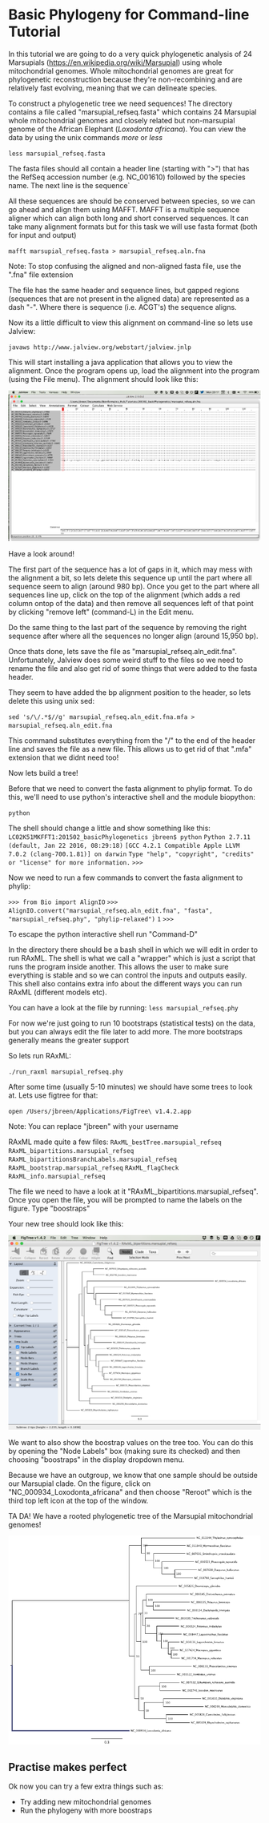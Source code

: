 # Basic Phylogeny for Command-line Tutorial

In this tutorial we are going to do a very quick phylogenetic analysis of 24 Marsupials (https://en.wikipedia.org/wiki/Marsupial) using whole mitochondrial genomes. Whole mitochondrial genomes are great for phylogenetic reconstruction because they're non-recombining and are relatively fast evolving, meaning that we can delineate species. 

To construct a phylogenetic tree we need sequences! The directory contains a file called "marsupial_refseq.fasta" which contains 24 Marsupial whole mitochondrial genomes and closely related but non-marsupial genome of the African Elephant (*Loxodonta africana*). You can view the data by using the unix commands *more* or *less*

`less marsupial_refseq.fasta`

The fasta files should all contain a header line (starting with ">") that has the RefSeq accession number (e.g. NC_001610) followed by the species name. The next line is the sequence`

All these sequences are should be conserved between species, so we can go ahead and align them using MAFFT. MAFFT is a multiple sequence aligner which can align both long and short conserved sequences. It can take many alignment formats but for this task we will use fasta format (both for input and output)

`mafft marsupial_refseq.fasta > marsupial_refseq.aln.fna`

Note: To stop confusing the aligned and non-aligned fasta file, use the ".fna" file extension

The file has the same header and sequence lines, but gapped regions (sequences that are not present in the aligned data) are represented as a dash "-". Where there is sequence (i.e. ACGT's) the sequence aligns.

Now its a little difficult to view this alignment on command-line so lets use Jalview:

`javaws http://www.jalview.org/webstart/jalview.jnlp`

This will start installing a java application that allows you to view the alignment. Once the program opens up, load the alignment into the program (using the File menu). The alignment should look like this:

![Alignment Example](figures/Alignment_Fig.png)

Have a look around!

The first part of the sequence has a lot of gaps in it, which may mess with the alignment a bit, so lets delete this sequence up until the part where all sequence seem to align (around 980 bp). Once you get to the part where all sequences line up, click on the top of the alignment (which adds a red column ontop of the data) and then remove all sequences left of that point by clicking "remove left" (command-L) in the Edit menu. 

Do the same thing to the last part of the sequence by removing the right sequence after where all the sequences no longer align (around 15,950 bp). 

Once thats done, lets save the file as "marsupial\_refseq.aln_edit.fna". Unfortunately, Jalview does some weird stuff to the files so we need to rename the file and also get rid of some things that were added to the fasta header.

They seem to have added the bp alignment position to the header, so lets delete this using unix sed:

`sed 's/\/.*$//g' marsupial_refseq.aln_edit.fna.mfa > marsupial_refseq.aln_edit.fna`

This command substitutes everything from the "/" to the end of the header line and saves the file as a new file. This allows us to get rid of that ".mfa" extension that we didnt need too!

Now lets build a tree!

Before that we need to convert the fasta alignment to phylip format. To do this, we'll need to use python's interactive shell and the module biopython:

`python`

The shell should change a little and show something like this:
`LC02K51MKFFT1:201502_basicPhylogenetics jbreen$ python`
`Python 2.7.11 (default, Jan 22 2016, 08:29:18)`
`[GCC 4.2.1 Compatible Apple LLVM 7.0.2 (clang-700.1.81)] on darwin`
`Type "help", "copyright", "credits" or "license" for more information.`
`>>>`

Now we need to run a few commands to convert the fasta alignment to phylip:

`>>> from Bio import AlignIO`
`>>> AlignIO.convert("marsupial_refseq.aln_edit.fna", "fasta", "marsupial_refseq.phy", "phylip-relaxed")`
`1`
`>>>`

To escape the python interactive shell run "Command-D"

In the directory there should be a bash shell in which we will edit in order to run RAxML. The shell is what we call a "wrapper" which is just a script that runs the program inside another. This allows the user to make sure everything is stable and so we can control the inputs and outputs easily. This shell also contains extra info about the different ways you can run RAxML (different models etc). 

You can have a look at the file by running:
`less marsupial_refseq.phy`

For now we're just going to run 10 bootstraps (statistical tests) on the data, but you can always edit the file later to add more. The more bootstraps generally means the greater support

So lets run RAxML:

`./run_raxml marsupial_refseq.phy`

After some time (usually 5-10 minutes) we should have some trees to look at. Lets use figtree for that:

`open /Users/jbreen/Applications/FigTree\ v1.4.2.app`

Note: You can replace "jbreen" with your username

RAxML made quite a few files:
`RAxML_bestTree.marsupial_refseq`
`RAxML_bipartitions.marsupial_refseq`
`RAxML_bipartitionsBranchLabels.marsupial_refseq`
`RAxML_bootstrap.marsupial_refseq`
`RAxML_flagCheck`
`RAxML_info.marsupial_refseq`

The file we need to have a look at it "RAxML_bipartitions.marsupial_refseq". Once you open the file, you will be prompted to name the labels on the figure. Type "boostraps"

Your new tree should look like this:

![Tree Example](figures/New_tree.png)

We want to also show the boostrap values on the tree too. You can do this by opening the "Node Labels" box (making sure its checked) and then choosing "boostraps" in the display dropdown menu.

Because we have an outgroup, we know that one sample should be outside our Marsupial clade. On the figure, click on "NC_000934_Loxodonta_africana" and then choose "Reroot" which is the third top left icon at the top of the window. 

TA DA! We have a rooted phylogenetic tree of the Marsupial mitochondrial genomes!

![Tree Example](figures/Marsupial_phylogeny.png)


## Practise makes perfect

Ok now you can try a few extra things such as:
- Try adding new mitochondrial genomes 
- Run the phylogeny with more boostraps

